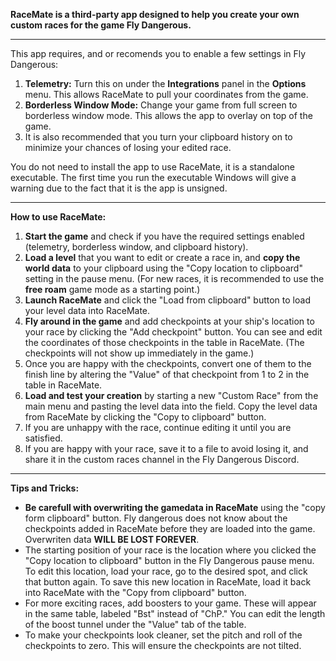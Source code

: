 
**RaceMate is a third-party app designed to help you create your own custom races for the game Fly Dangerous.**

---

This app requires, and or recomends you to enable a few settings in Fly Dangerous:
1. **Telemetry:** Turn this on under the **Integrations** panel in the **Options** menu. This allows RaceMate to pull your coordinates from the game.
2. **Borderless Window Mode:** Change your game from full screen to borderless window mode. This allows the app to overlay on top of the game.
3. It is also recommended that you turn your clipboard history on to minimize your chances of losing your edited race.

You do not need to install the app to use RaceMate, it is a standalone executable. The first time you run the executable Windows will give a warning due to the fact that it is the app is unsigned.

---

**How to use RaceMate:**
1. **Start the game** and check if you have the required settings enabled (telemetry, borderless window, and clipboard history).
2. **Load a level** that you want to edit or create a race in, and **copy the world data** to your clipboard using the "Copy location to clipboard" setting in the pause menu. (For new races, it is recommended to use the **free roam** game mode as a starting point.)
3. **Launch RaceMate** and click the "Load from clipboard" button to load your level data into RaceMate.
4. **Fly around in the game** and add checkpoints at your ship's location to your race by clicking the "Add checkpoint" button. You can see and edit the coordinates of those checkpoints in the table in RaceMate. (The checkpoints will not show up immediately in the game.)
5. Once you are happy with the checkpoints, convert one of them to the finish line by altering the "Value" of that checkpoint from 1 to 2 in the table in RaceMate.
6. **Load and test your creation** by starting a new "Custom Race" from the main menu and pasting the level data into the field. Copy the level data from RaceMate by clicking the "Copy to clipboard" button.
7. If you are unhappy with the race, continue editing it until you are satisfied.
8. If you are happy with your race, save it to a file to avoid losing it, and share it in the custom races channel in the Fly Dangerous Discord.

---

**Tips and Tricks:**
- **Be carefull with overwriting the gamedata in RaceMate** using the "copy form clipboard" button. Fly dangerous does not know about the checkpoints added in RaceMate before they are loaded into the game. Overwriten data **WILL BE LOST FOREVER**. 
- The starting position of your race is the location where you clicked the "Copy location to clipboard" button in the Fly Dangerous pause menu. To edit this location, load your race, go to the desired spot, and click that button again. To save this new location in RaceMate, load it back into RaceMate with the "Copy from clipboard" button.
- For more exciting races, add boosters to your game. These will appear in the same table, labeled "Bst" instead of "ChP." You can edit the length of the boost tunnel under the "Value" tab of the table.
- To make your checkpoints look cleaner, set the pitch and roll of the checkpoints to zero. This will ensure the checkpoints are not tilted.
